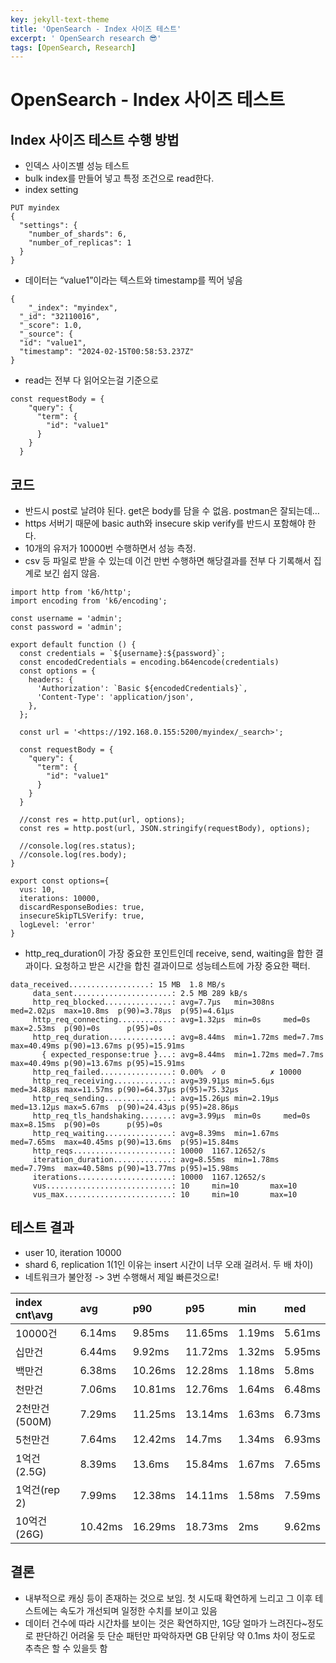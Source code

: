 ```yaml
---
key: jekyll-text-theme
title: 'OpenSearch - Index 사이즈 테스트'
excerpt: ' OpenSearch research 😎'
tags: [OpenSearch, Research]
---
```


# OpenSearch - Index 사이즈 테스트

## Index 사이즈 테스트 수행 방법

- 인덱스 사이즈별 성능 테스트
- bulk index를 만들어 넣고 특정 조건으로 read한다.
- index setting

```
PUT myindex
{
  "settings": {
    "number_of_shards": 6,
    "number_of_replicas": 1
  }
}
```

- 데이터는 “value1”이라는 텍스트와 timestamp를 찍어 넣음

```
{
    "_index": "myindex",
  "_id": "32110016",
  "_score": 1.0,
  "_source": {
  "id": "value1",
  "timestamp": "2024-02-15T00:58:53.237Z"
}
```

- read는 전부 다 읽어오는걸 기준으로

```
const requestBody = {
    "query": {
      "term": {
        "id": "value1"
      } 
    } 
  }
```

## 코드

- 반드시 post로 날려야 된다. get은 body를 담을 수 없음. postman은 잘되는데…
- https 서버기 때문에 basic auth와 insecure skip verify를 반드시 포함해야 한다.
- 10개의 유저가 10000번 수행하면서 성능 측정.
- csv 등 파일로 받을 수 있는데 이건 만번 수행하면 해당결과를 전부 다 기록해서 집계로 보긴 쉽지 않음.

```
import http from 'k6/http';
import encoding from 'k6/encoding';

const username = 'admin';
const password = 'admin';

export default function () {
  const credentials = `${username}:${password}`;
  const encodedCredentials = encoding.b64encode(credentials)
  const options = {
    headers: {
      'Authorization': `Basic ${encodedCredentials}`,
      'Content-Type': 'application/json',
    },
  };

  const url = '<https://192.168.0.155:5200/myindex/_search>';

  const requestBody = {
    "query": {
      "term": {
        "id": "value1"
      }
    }
  }

  //const res = http.put(url, options);
  const res = http.post(url, JSON.stringify(requestBody), options);

  //console.log(res.status);
  //console.log(res.body);
}

export const options={
  vus: 10,
  iterations: 10000,
  discardResponseBodies: true,
  insecureSkipTLSVerify: true,
  logLevel: 'error'
}
```

- http_req_duration이 가장 중요한 포인트인데 receive, send, waiting을 합한 결과이다. 요청하고 받은 시간을 합친 결과이므로 성능테스트에 가장 중요한 팩터.

```
data_received..................: 15 MB  1.8 MB/s
     data_sent......................: 2.5 MB 289 kB/s
     http_req_blocked...............: avg=7.7µs   min=308ns  med=2.02µs  max=10.8ms  p(90)=3.78µs  p(95)=4.61µs 
     http_req_connecting............: avg=1.32µs  min=0s     med=0s      max=2.53ms  p(90)=0s      p(95)=0s     
     http_req_duration..............: avg=8.44ms  min=1.72ms med=7.7ms   max=40.49ms p(90)=13.67ms p(95)=15.91ms
       { expected_response:true }...: avg=8.44ms  min=1.72ms med=7.7ms   max=40.49ms p(90)=13.67ms p(95)=15.91ms
     http_req_failed................: 0.00%  ✓ 0          ✗ 10000
     http_req_receiving.............: avg=39.91µs min=5.6µs  med=34.88µs max=11.57ms p(90)=64.37µs p(95)=75.32µs
     http_req_sending...............: avg=15.26µs min=2.19µs med=13.12µs max=5.67ms  p(90)=24.43µs p(95)=28.86µs
     http_req_tls_handshaking.......: avg=3.99µs  min=0s     med=0s      max=8.15ms  p(90)=0s      p(95)=0s     
     http_req_waiting...............: avg=8.39ms  min=1.67ms med=7.65ms  max=40.45ms p(90)=13.6ms  p(95)=15.84ms
     http_reqs......................: 10000  1167.12652/s
     iteration_duration.............: avg=8.55ms  min=1.78ms med=7.79ms  max=40.58ms p(90)=13.77ms p(95)=15.98ms
     iterations.....................: 10000  1167.12652/s
     vus............................: 10     min=10       max=10 
     vus_max........................: 10     min=10       max=10
```

## 테스트 결과

- user 10, iteration 10000
- shard 6, replication 1(1인 이유는 insert 시간이 너무 오래 걸려서. 두 배 차이)
- 네트워크가 불안정 -> 3번 수행해서 제일 빠른것으로!

| index cnt\avg | avg     | p90     | p95     | min    | med    |
| :------------ | :------ | :------ | :------ | :----- | :----- |
| 10000건       | 6.14ms  | 9.85ms  | 11.65ms | 1.19ms | 5.61ms |
| 십만건        | 6.44ms  | 9.92ms  | 11.72ms | 1.32ms | 5.95ms |
| 백만건        | 6.38ms  | 10.26ms | 12.28ms | 1.18ms | 5.8ms  |
| 천만건        | 7.06ms  | 10.81ms | 12.76ms | 1.64ms | 6.48ms |
| 2천만건(500M) | 7.29ms  | 11.25ms | 13.14ms | 1.63ms | 6.73ms |
| 5천만건       | 7.64ms  | 12.42ms | 14.7ms  | 1.34ms | 6.93ms |
| 1억건(2.5G)   | 8.39ms  | 13.6ms  | 15.84ms | 1.67ms | 7.65ms |
| 1억건(rep 2)  | 7.99ms  | 12.38ms | 14.11ms | 1.58ms | 7.59ms |
| 10억건(26G)   | 10.42ms | 16.29ms | 18.73ms | 2ms    | 9.62ms |

## 결론

- 내부적으로 캐싱 등이 존재하는 것으로 보임. 첫 시도때 확연하게 느리고 그 이후 테스트에는 속도가 개선되며 일정한 수치를 보이고 있음
- 데이터 건수에 따라 시간차를 보이는 것은 확연하지만, 1G당 얼마가 느려진다~정도로 판단하긴 어려울 듯 단순 패턴만 파악하자면 GB 단위당 약 0.1ms 차이 정도로 추측은 할 수 있을듯 함
